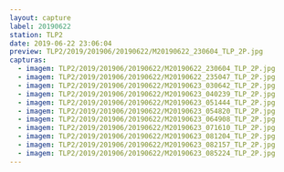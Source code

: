 ```yaml
---
layout: capture
label: 20190622
station: TLP2
date: 2019-06-22 23:06:04
preview: TLP2/2019/201906/20190622/M20190622_230604_TLP_2P.jpg
capturas:
  - imagem: TLP2/2019/201906/20190622/M20190622_230604_TLP_2P.jpg
  - imagem: TLP2/2019/201906/20190622/M20190622_235047_TLP_2P.jpg
  - imagem: TLP2/2019/201906/20190622/M20190623_030642_TLP_2P.jpg
  - imagem: TLP2/2019/201906/20190622/M20190623_040239_TLP_2P.jpg
  - imagem: TLP2/2019/201906/20190622/M20190623_051444_TLP_2P.jpg
  - imagem: TLP2/2019/201906/20190622/M20190623_054820_TLP_2P.jpg
  - imagem: TLP2/2019/201906/20190622/M20190623_064908_TLP_2P.jpg
  - imagem: TLP2/2019/201906/20190622/M20190623_071610_TLP_2P.jpg
  - imagem: TLP2/2019/201906/20190622/M20190623_081204_TLP_2P.jpg
  - imagem: TLP2/2019/201906/20190622/M20190623_082157_TLP_2P.jpg
  - imagem: TLP2/2019/201906/20190622/M20190623_085224_TLP_2P.jpg
---
```

